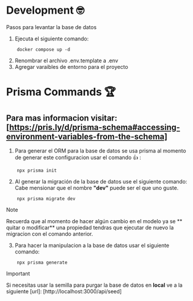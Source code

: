 # Development 🤓 

Pasos para levantar la base de datos 

1. Ejecuta el siguiente comando: 
````
    docker compose up -d
````

2. Renombrar el archivo .env.template a .env 
3. Agregar varaibles de entorno para el proyecto

# Prisma Commands 🏆 

## Para mas informacion visitar: [https://pris.ly/d/prisma-schema#accessing-environment-variables-from-the-schema] 

1. Para generar el ORM para la base de datos se usa prisma al momento de generar este configuracion usar el comando 👍 : 

````
    npx prisma init
````

2. Al generar la migración de la base de datos use el siguiente comando:
    Cabe mensionar que el nombre **"dev"** puede ser el que uno guste.

````
    npx prisma migrate dev
````


>[!NOTE]
>
> Recuerda que al momento de hacer algún cambio en el modelo ya se ** quitar o modificar** una propiedad tendras que ejecutar de nuevo la migracion con el comando anterior.

3. Para hacer la manipulacion a la base de datos usar el siguiente comando: 

````
    npx prisma generate
````

>[!IMPORTANT]
>
> Si necesitas usar la semilla para purgar la base de datos en **local** ve a la siguiente [url]: [http://localhost:3000/api/seed]

